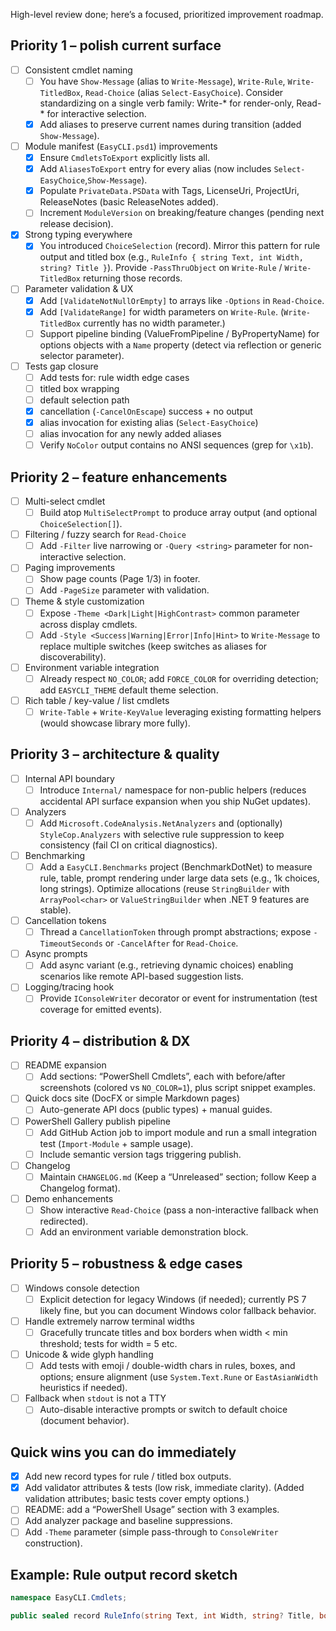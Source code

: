 High-level review done; here’s a focused, prioritized improvement roadmap.

## Priority 1 – polish current surface

- [ ] Consistent cmdlet naming  
  - [ ] You have `Show-Message` (alias to `Write-Message`), `Write-Rule`, `Write-TitledBox`, `Read-Choice` (alias `Select-EasyChoice`). Consider standardizing on a single verb family: Write-* for render-only, Read-* for interactive selection.  
  - [x] Add aliases to preserve current names during transition (added `Show-Message`).

- [ ] Module manifest (`EasyCLI.psd1`) improvements  
  - [x] Ensure `CmdletsToExport` explicitly lists all.  
  - [x] Add `AliasesToExport` entry for every alias (now includes `Select-EasyChoice`,`Show-Message`).  
  - [x] Populate `PrivateData.PSData` with Tags, LicenseUri, ProjectUri, ReleaseNotes (basic ReleaseNotes added).  
  - [ ] Increment `ModuleVersion` on breaking/feature changes (pending next release decision).

- [x] Strong typing everywhere  
  - [x] You introduced `ChoiceSelection` (record). Mirror this pattern for rule output and titled box (e.g., `RuleInfo { string Text, int Width, string? Title }`). Provide `-PassThruObject` on `Write-Rule` / `Write-TitledBox` returning those records.

- [ ] Parameter validation & UX  
  - [x] Add `[ValidateNotNullOrEmpty]` to arrays like `-Options` in `Read-Choice`.  
  - [x] Add `[ValidateRange]` for width parameters on `Write-Rule`. (`Write-TitledBox` currently has no width parameter.)  
  - [ ] Support pipeline binding (ValueFromPipeline / ByPropertyName) for options objects with a `Name` property (detect via reflection or generic selector parameter).

- [ ] Tests gap closure  
  - [ ] Add tests for: rule width edge cases  
  - [ ] titled box wrapping  
  - [ ] default selection path  
  - [x] cancellation (`-CancelOnEscape`) success + no output  
  - [x] alias invocation for existing alias (`Select-EasyChoice`)  
  - [ ] alias invocation for any newly added aliases  
  - [ ] Verify `NoColor` output contains no ANSI sequences (grep for `\x1b`).

## Priority 2 – feature enhancements

- [ ] Multi-select cmdlet  
  - [ ] Build atop `MultiSelectPrompt` to produce array output (and optional `ChoiceSelection[]`).

- [ ] Filtering / fuzzy search for `Read-Choice`  
  - [ ] Add `-Filter` live narrowing or `-Query <string>` parameter for non-interactive selection.

- [ ] Paging improvements  
  - [ ] Show page counts (Page 1/3) in footer.  
  - [ ] Add `-PageSize` parameter with validation.

- [ ] Theme & style customization  
  - [ ] Expose `-Theme <Dark|Light|HighContrast>` common parameter across display cmdlets.  
  - [ ] Add `-Style <Success|Warning|Error|Info|Hint>` to `Write-Message` to replace multiple switches (keep switches as aliases for discoverability).

- [ ] Environment variable integration  
  - [ ] Already respect `NO_COLOR`; add `FORCE_COLOR` for overriding detection; add `EASYCLI_THEME` default theme selection.

- [ ] Rich table / key-value / list cmdlets  
  - [ ] `Write-Table` + `Write-KeyValue` leveraging existing formatting helpers (would showcase library more fully).

## Priority 3 – architecture & quality

- [ ] Internal API boundary  
  - [ ] Introduce `Internal/` namespace for non-public helpers (reduces accidental API surface expansion when you ship NuGet updates).

- [ ] Analyzers  
  - [ ] Add `Microsoft.CodeAnalysis.NetAnalyzers` and (optionally) `StyleCop.Analyzers` with selective rule suppression to keep consistency (fail CI on critical diagnostics).  

- [ ] Benchmarking  
  - [ ] Add a `EasyCLI.Benchmarks` project (BenchmarkDotNet) to measure rule, table, prompt rendering under large data sets (e.g., 1k choices, long strings). Optimize allocations (reuse `StringBuilder` with `ArrayPool<char>` or `ValueStringBuilder` when .NET 9 features are stable).

- [ ] Cancellation tokens  
  - [ ] Thread a `CancellationToken` through prompt abstractions; expose `-TimeoutSeconds` or `-CancelAfter` for `Read-Choice`.

- [ ] Async prompts  
  - [ ] Add async variant (e.g., retrieving dynamic choices) enabling scenarios like remote API-based suggestion lists.

- [ ] Logging/tracing hook  
  - [ ] Provide `IConsoleWriter` decorator or event for instrumentation (test coverage for emitted events).

## Priority 4 – distribution & DX

- [ ] README expansion  
  - [ ] Add sections: “PowerShell Cmdlets”, each with before/after screenshots (colored vs `NO_COLOR=1`), plus script snippet examples.

- [ ] Quick docs site (DocFX or simple Markdown pages)  
  - [ ] Auto-generate API docs (public types) + manual guides.

- [ ] PowerShell Gallery publish pipeline  
  - [ ] Add GitHub Action job to import module and run a small integration test (`Import-Module` + sample usage).  
  - [ ] Include semantic version tags triggering publish.

- [ ] Changelog  
  - [ ] Maintain `CHANGELOG.md` (Keep a “Unreleased” section; follow Keep a Changelog format).

- [ ] Demo enhancements  
  - [ ] Show interactive `Read-Choice` (pass a non-interactive fallback when redirected).  
  - [ ] Add an environment variable demonstration block.

## Priority 5 – robustness & edge cases

- [ ] Windows console detection  
  - [ ] Explicit detection for legacy Windows (if needed); currently PS 7 likely fine, but you can document Windows color fallback behavior.

- [ ] Handle extremely narrow terminal widths  
  - [ ] Gracefully truncate titles and box borders when width < min threshold; tests for width = 5 etc.

- [ ] Unicode & wide glyph handling  
  - [ ] Add tests with emoji / double-width chars in rules, boxes, and options; ensure alignment (use `System.Text.Rune` or `EastAsianWidth` heuristics if needed).

- [ ] Fallback when `stdout` is not a TTY  
  - [ ] Auto-disable interactive prompts or switch to default choice (document behavior).

## Quick wins you can do immediately

- [x] Add new record types for rule / titled box outputs.
- [x] Add validator attributes & tests (low risk, immediate clarity). (Added validation attributes; basic tests cover empty options.)
- [ ] README: add a “PowerShell Usage” section with 3 examples.
- [ ] Add analyzer package and baseline suppressions.
- [ ] Add `-Theme` parameter (simple pass-through to `ConsoleWriter` construction).

## Example: Rule output record sketch

````csharp
namespace EasyCLI.Cmdlets;

public sealed record RuleInfo(string Text, int Width, string? Title, bool Centered, char Char);